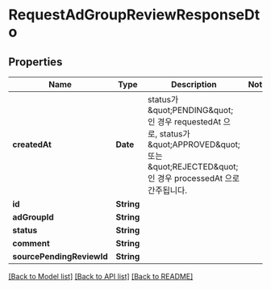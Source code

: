 # RequestAdGroupReviewResponseDto

## Properties
Name | Type | Description | Notes
------------ | ------------- | ------------- | -------------
**createdAt** | **Date** | status가 \&quot;PENDING\&quot;인 경우 requestedAt 으로, status가 \&quot;APPROVED\&quot; 또는 \&quot;REJECTED\&quot;인 경우 processedAt 으로 간주됩니다. | 
**id** | **String** |  | 
**adGroupId** | **String** |  | 
**status** | **String** |  | 
**comment** | **String** |  | 
**sourcePendingReviewId** | **String** |  | 

[[Back to Model list]](../README.md#documentation-for-models) [[Back to API list]](../README.md#documentation-for-api-endpoints) [[Back to README]](../README.md)


